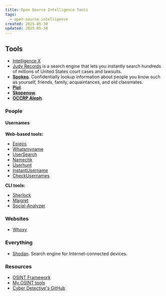 ```yaml
---
title: Open Source Intelligence Tools
tags:
  - open-source-intelligence
created: 2025-05-30
updated: 2025-05-30
---
```


## Tools

- [Intelligence X](https://intelx.io/)
- [Judy Records](https://www.judyrecords.com/) is a search engine that lets you instantly search hundreds of millions of United States court cases and lawsuits.
- [**Spokeo**](https://www.spokeo.com/).  Confidentially lookup information about people you know such as yourself, friends, family, acquaintances, and old classmates.
- [**Pipl**](https://pipl.com/).
- [**Skopenow**](https://www.skopenow.com/).
- [**OCCRP Aleph**](https://aleph.occrp.org/).

### People

#### Usernames

**Web-based tools:**

- [Epieos](https://epieos.com/)
- [Whatsmyname](https://whatsmyname.app)
- [UserSearch](https://usersearch.org)
- [Namechk](https://namechk.com)
- [Userhunt ](https://userhunt.co)
- [InstantUsername](https://instantusername.com)
- [CheckUsernames](https://checkusernames.com)

**CLI tools:**

- [Sherlock](https://github.com/sherlock-project/sherlock)
- [Maigret](https://github.com/soxoj/maigret)
- [Social-Analyzer](https://github.com/qeeqbox/social-analyzer)

### Websites

- [Whoxy](https://www.whoxy.com/)

### Everything

- [Shodan](https://www.shodan.io/). Search engine for Internet-connected devices.

### Resources

- [OSINT Framework](https://osintframework.com/)
- [My OSINT tools](https://tools.myosint.training/)
- [Cyber Detective's GitHub](https://github.com/cipher387/osint_stuff_tool_collection)

